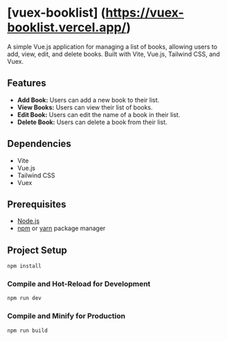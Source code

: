 # [vuex-booklist] (https://vuex-booklist.vercel.app/)
A simple Vue.js application for managing a list of books, allowing users to add, view, edit, and delete books. Built with Vite, Vue.js, Tailwind CSS, and Vuex.

## Features

- **Add Book:** Users can add a new book to their list.
- **View Books:** Users can view their list of books.
- **Edit Book:** Users can edit the name of a book in their list.
- **Delete Book:** Users can delete a book from their list.

## Dependencies
- Vite
- Vue.js
- Tailwind CSS
- Vuex

## Prerequisites

- [Node.js](https://nodejs.org/)
- [npm](https://www.npmjs.com/) or [yarn](https://yarnpkg.com/) package manager


## Project Setup

```sh
npm install
```

### Compile and Hot-Reload for Development

```sh
npm run dev
```

### Compile and Minify for Production

```sh
npm run build
```
